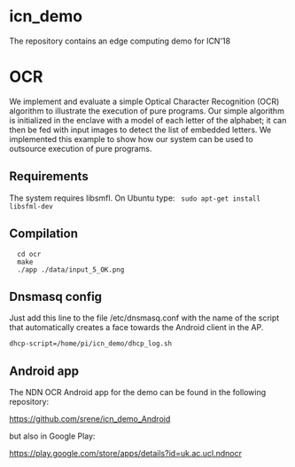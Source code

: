# icn_demo
The repository contains an edge computing demo for ICN'18

# OCR
We implement and evaluate a simple Optical Character Recognition (OCR) algorithm to illustrate the execution of pure programs. Our simple algorithm is initialized in the enclave with a model of each letter of the alphabet; it can then be fed with input images to detect the list of embedded letters. We implemented this example to show how our system can be used to outsource execution of pure
programs.

## Requirements
The system requires libsmfl. On Ubuntu type:
`` sudo apt-get install libsfml-dev``

## Compilation

```
  cd ocr
  make
  ./app ./data/input_5_OK.png
```  
## Dnsmasq config
Just add this line to the file /etc/dnsmasq.conf with the name of the script that automatically creates a face towards the Android client in the AP.

```
dhcp-script=/home/pi/icn_demo/dhcp_log.sh

```  

## Android app
The NDN OCR Android app for the demo can be found in the following repository:

https://github.com/srene/icn_demo_Android

but also in Google Play:

https://play.google.com/store/apps/details?id=uk.ac.ucl.ndnocr
